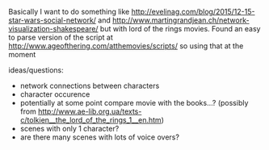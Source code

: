 Basically I want to do something like http://evelinag.com/blog/2015/12-15-star-wars-social-network/ 
and http://www.martingrandjean.ch/network-visualization-shakespeare/ but with lord of the rings movies. 
Found an easy to parse version of the script at http://www.ageofthering.com/atthemovies/scripts/
so using that at the moment

ideas/questions:

- network connections between characters
- character occurence
- potentially at some point compare movie with the books...?
(possibly from http://www.ae-lib.org.ua/texts-c/tolkien__the_lord_of_the_rings_1__en.htm)
- scenes with only 1 character?
- are there many scenes with lots of voice overs?
